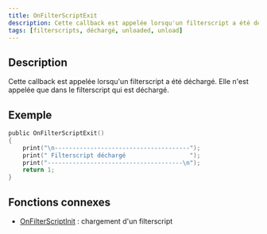 ```yaml
---
title: OnFilterScriptExit
description: Cette callback est appelée lorsqu'un filterscript a été déchargé.
tags: [filterscripts, déchargé, unloaded, unload]
---
```


## Description

Cette callback est appelée lorsqu'un filterscript a été déchargé. Elle n'est appelée que dans le filterscript qui est déchargé.

## Exemple

```c
public OnFilterScriptExit()
{
    print("\n--------------------------------------");
    print(" Filterscript déchargé                  ");
    print("--------------------------------------\n");
    return 1;
}
```

## Fonctions connexes
- [OnFilterScriptInit](OnFilterScriptInit) : chargement d'un filterscript
